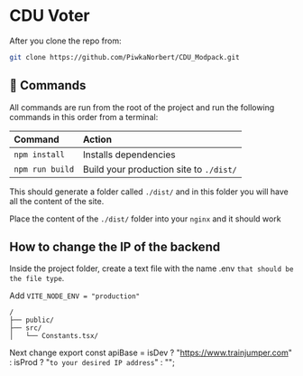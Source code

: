 # CDU Voter

After you clone the repo from:

```sh
git clone https://github.com/PiwkaNorbert/CDU_Modpack.git
```
## 🧞 Commands

All commands are run from the root of the project and run the following commands in this order from a terminal:

| Command                   | Action                                           |
| :------------------------ | :----------------------------------------------- |
| `npm install`             | Installs dependencies                            |
| `npm run build`           | Build your production site to `./dist/`          |


This should generate a folder called `./dist/` and in this folder you will have all the content of the site.

Place the content of the `./dist/` folder into your `nginx` and it should work


## How to change the IP of the backend 

Inside the project folder, create a text file with the name .env `that should be the file type`.

Add `VITE_NODE_ENV = "production"`


```text
/
├── public/
├── src/
│   └── Constants.tsx/

```
Next change export const apiBase = isDev ? "https://www.trainjumper.com" : isProd ? "`to your desired IP address`" : "";

